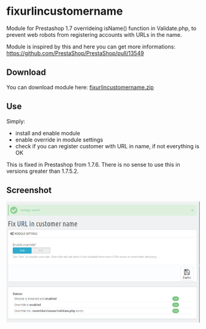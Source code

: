 # fixurlincustomername

Module for Prestashop 1.7 overrideing isName() function in Validate.php, to prevent web robots from registering accounts with URLs in the name.

Module is inspired by this and here you can get more informations: https://github.com/PrestaShop/PrestaShop/pull/13549

## Download

You can download module here: [fixurlincustomername.zip](https://github.com/RyzuOPs/fixurlincustomername/releases/download/1.0/fixurlincustomername.zip)

## Use

Simply:
- install and enable module
- enable override in module settings
- check if you can register customer with URL in name, if not everything is OK   

This is fixed in Prestashop from 1.7.6. There is no sense to use this in versions greater than 1.7.5.2.

## Screenshot

![Screeshot of module](https://github.com/RyzuOPs/fixurlincustomername/blob/master/shot1.png)
